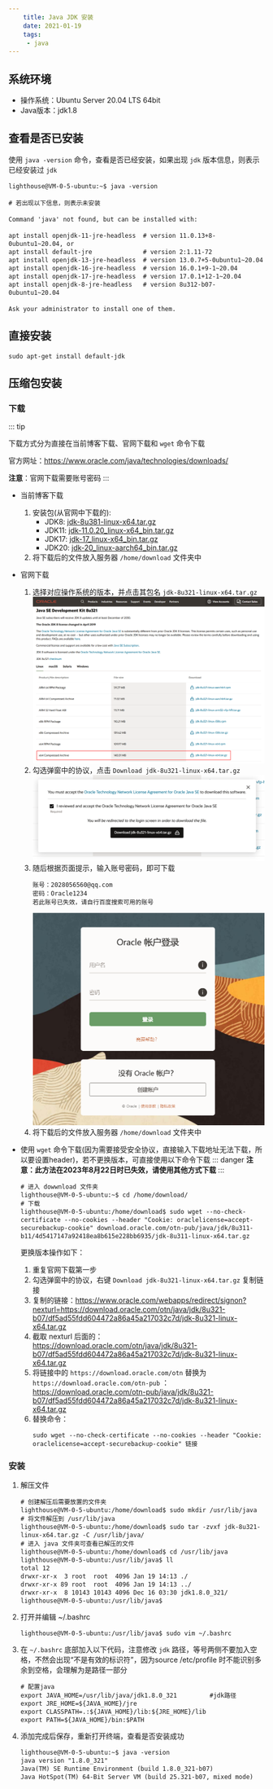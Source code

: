 ```yaml
---
    title: Java JDK 安装
    date: 2021-01-19
    tags:
     - java
---
```


<Boxx/>

## 系统环境

- 操作系统：Ubuntu Server 20.04 LTS 64bit
- Java版本：jdk1.8

## 查看是否已安装

使用 `java -version` 命令，查看是否已经安装，如果出现 `jdk` 版本信息，则表示已经安装过 `jdk`

```shell script
lighthouse@VM-0-5-ubuntu:~$ java -version

# 若出现以下信息，则表示未安装

Command 'java' not found, but can be installed with:

apt install openjdk-11-jre-headless  # version 11.0.13+8-0ubuntu1~20.04, or
apt install default-jre              # version 2:1.11-72
apt install openjdk-13-jre-headless  # version 13.0.7+5-0ubuntu1~20.04
apt install openjdk-16-jre-headless  # version 16.0.1+9-1~20.04
apt install openjdk-17-jre-headless  # version 17.0.1+12-1~20.04
apt install openjdk-8-jre-headless   # version 8u312-b07-0ubuntu1~20.04

Ask your administrator to install one of them.
```

## 直接安装
```shell script
sudo apt-get install default-jdk
```

## 压缩包安装
### 下载

::: tip

下载方式分为直接在当前博客下载、官网下载和 `wget` 命令下载

官方网址：<https://www.oracle.com/java/technologies/downloads/>

**注意**：官网下载需要账号密码
:::

- 当前博客下载
  1. 安装包(从官网中下载的): 
     - JDK8: [jdk-8u381-linux-x64.tar.gz](http://162.14.111.130:9999/files/jdk-8u381-linux-x64.tar.gz)
     - JDK11: [jdk-11.0.20_linux-x64_bin.tar.gz](http://162.14.111.130:9999/files/jdk-11.0.20_linux-x64_bin.tar.gz)
     - JDK17: [jdk-17_linux-x64_bin.tar.gz](http://162.14.111.130:9999/files/jdk-17_linux-x64_bin.tar.gz)
     - JDK20: [jdk-20_linux-aarch64_bin.tar.gz](http://162.14.111.130:9999/files/jdk-20_linux-aarch64_bin.tar.gz)
  1. 将下载后的文件放入服务器 `/home/download` 文件夹中

- 官网下载
    1. 选择对应操作系统的版本，并点击其包名 `jdk-8u321-linux-x64.tar.gz`
        ![选择版本](./jdk/jdk8-download-1.png)
    2. 勾选弹窗中的协议，点击 `Download jdk-8u321-linux-x64.tar.gz`
        ![下载](./jdk/jdk8-download-2.png)
    3. 随后根据页面提示，输入账号密码，即可下载
       ```
       账号：2028056560@qq.com
       密码：Oracle1234
       若此账号已失效，请自行百度搜索可用的账号
       ```
        ![账号密码](./jdk/jdk8-download-3.png)
    4. 将下载后的文件放入服务器 `/home/download` 文件夹中

- 使用 `wget` 命令下载(因为需要接受安全协议，直接输入下载地址无法下载，所以要设置header)，若不更换版本，可直接使用以下命令下载
    ::: danger
    **注意：此方法在2023年8月22日时已失效，请使用其他方式下载**
    :::
    ``` shell script
    # 进入 dowwnload 文件夹
    lighthouse@VM-0-5-ubuntu:~$ cd /home/download/
    # 下载
    lighthouse@VM-0-5-ubuntu:/home/download$ sudo wget --no-check-certificate --no-cookies --header "Cookie: oraclelicense=accept-securebackup-cookie" download.oracle.com/otn-pub/java/jdk/8u311-b11/4d5417147a92418ea8b615e228bb6935/jdk-8u311-linux-x64.tar.gz
    ```
    更换版本操作如下：
    1. 重复官网下载第一步
    1. 勾选弹窗中的协议，右键 `Download jdk-8u321-linux-x64.tar.gz` 复制链接
    1. 复制的链接：<https://www.oracle.com/webapps/redirect/signon?nexturl=https://download.oracle.com/otn/java/jdk/8u321-b07/df5ad55fdd604472a86a45a217032c7d/jdk-8u321-linux-x64.tar.gz>
    1. 截取 nexturl 后面的：<https://download.oracle.com/otn/java/jdk/8u321-b07/df5ad55fdd604472a86a45a217032c7d/jdk-8u321-linux-x64.tar.gz>
    1. 将链接中的 `https://download.oracle.com/otn` 替换为 `https://download.oracle.com/otn-pub` ：<https://download.oracle.com/otn-pub/java/jdk/8u321-b07/df5ad55fdd604472a86a45a217032c7d/jdk-8u321-linux-x64.tar.gz>
    1. 替换命令：
        ```shell script
        sudo wget --no-check-certificate --no-cookies --header "Cookie: oraclelicense=accept-securebackup-cookie" 链接
        ```

### 安装

1. 解压文件
    ```shell script
    # 创建解压后需要放置的文件夹
    lighthouse@VM-0-5-ubuntu:/home/download$ sudo mkdir /usr/lib/java
    # 将文件解压到 /usr/lib/java
    lighthouse@VM-0-5-ubuntu:/home/download$ sudo tar -zvxf jdk-8u321-linux-x64.tar.gz -C /usr/lib/java/
    # 进入 java 文件夹可查看已解压的文件
    lighthouse@VM-0-5-ubuntu:/home/download$ cd /usr/lib/java
    lighthouse@VM-0-5-ubuntu:/usr/lib/java$ ll
    total 12
    drwxr-xr-x  3 root  root  4096 Jan 19 14:13 ./
    drwxr-xr-x 89 root  root  4096 Jan 19 14:13 ../
    drwxr-xr-x  8 10143 10143 4096 Dec 16 03:30 jdk1.8.0_321/
    lighthouse@VM-0-5-ubuntu:/usr/lib/java$ 
    ```
1. 打开并编辑 ~/.bashrc
    ```shell script
    lighthouse@VM-0-5-ubuntu:/usr/lib/java$ sudo vim ~/.bashrc 
    ```
1. 在 `~/.bashrc` 底部加入以下代码，注意修改 `jdk` 路径，等号两侧不要加入空格，不然会出现“不是有效的标识符”，因为source /etc/profile 时不能识别多余到空格，会理解为是路径一部分
    ```shell script
    # 配置java
    export JAVA_HOME=/usr/lib/java/jdk1.8.0_321         #jdk路径
    export JRE_HOME=${JAVA_HOME}/jre
    export CLASSPATH=.:${JAVA_HOME}/lib:${JRE_HOME}/lib
    export PATH=${JAVA_HOME}/bin:$PATH
    ```
1. 添加完成后保存，重新打开终端，查看是否安装成功
    ```shell script
    lighthouse@VM-0-5-ubuntu:~$ java -version
    java version "1.8.0_321"
    Java(TM) SE Runtime Environment (build 1.8.0_321-b07)
    Java HotSpot(TM) 64-Bit Server VM (build 25.321-b07, mixed mode)
    ```
